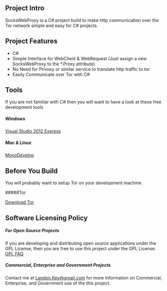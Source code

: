 ## Project Intro

SocksWebProxy is a C# project build to make http communication over the Tor network simple and easy for C# projects.


## Project Features

* C#
* Simple Interface for WebClient & WebRequest (Just assign a new SocksWebProxy to the *.Proxy attribute)
* No Need for Privoxy or similar service to translate http traffic to tor
* Easily Communicate over Tor with C#

## Tools

If you are not familiar with C# then you will want to have a look at these free development tools

##### Windows

<a href="http://www.microsoft.com/en-us/download/details.aspx?id=34673">Visual Studio 2012 Express</a>

##### Mac & Linux

<a href="http://monodevelop.com/">MonoDevelop</a>

## Before You Build

You will probably want to setup Tor on your development machine.

#####Tor

<a href="https://www.torproject.org/download/download.html.en">Download Tor</a>

## Software Licensing Policy

##### For Open Source Projects

If you are developing and distributing open source applications under the GPL License, then you are free to use this project under the GPL License.
<a href="http://www.gnu.org/licenses/gpl-faq.html">GPL FAQ</a>

##### Commercial, Enterprise and Government Projects

Contact me at Landon.Key@gmail.com for more information on Commercial, Enterprise, and Government use of the this project.
